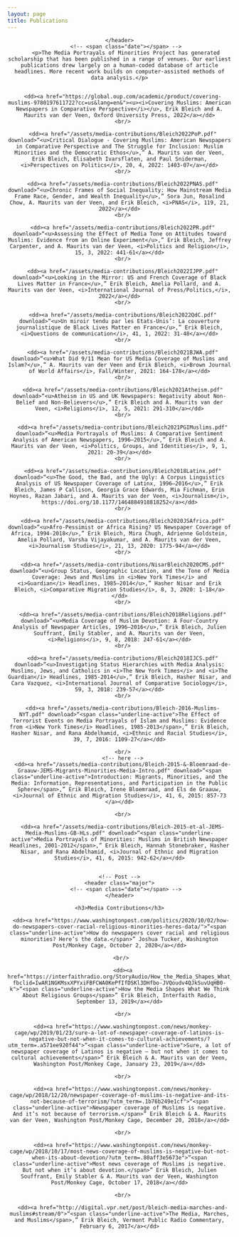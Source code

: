 ```yaml
---
layout: page
title: Publications
---
```


<!-- Global site tag (gtag.js) - Google Analytics -->
<script async src="https://www.googletagmanager.com/gtag/js?id=UA-146764207-1"></script>
<script>
  window.dataLayer = window.dataLayer || [];
  function gtag(){dataLayer.push(arguments);}
  gtag('js', new Date());

  gtag('config', 'UA-146764207-1');
</script>

<!-- Post -->
<section class="post">
    <header class="major">

    </header>
        <!-- <span class="date"></span> -->
        <p>The Media Portrayals of Minorities Project has generated scholarship that has been published in a range of venues. Our earliest publications drew largely on a human-coded database of article headlines. More recent work builds on computer-assisted methods of data analysis.</p>


      <dd><a href="https://global.oup.com/academic/product/covering-muslims-9780197611722?cc=us&lang=en&"><u><i>Covering Muslims: American Newspapers in Comparative Perspective</i></u>, Erik Bleich and A. Maurits van der Veen, Oxford University Press, 2022</a></dd>
      <br/>

      <dd><a href="/assets/media-contributions/Bleich2022PoP.pdf" download>“<u>Critical Dialogue - Covering Muslims: American Newspapers in Comparative Perspective and The Struggle for Inclusion: Muslim Minorities and the Democratic Ethos</u>,” A. Maurits van der Veen, Erik Bleich, Elisabeth Ivarsflaten, and Paul Sniderman, <i>Perspectives on Politics</i>, 20, 4, 2022: 1403-07</a></dd>
      <br/>

      <dd><a href="/assets/media-contributions/Bleich2022PNAS.pdf" download>“<u>Chronic Frames of Social Inequality: How Mainstream Media Frame Race, Gender, and Wealth Inequality</u>,” Sora Jun, Rosalind Chow, A. Maurits van der Veen, and Erik Bleich, <i>PNAS</i>, 119, 21, 2022</a></dd>
      <br/>

      <dd><a href="/assets/media-contributions/Bleich2022PR.pdf" download>“<u>Assessing the Effect of Media Tone on Attitudes toward Muslims: Evidence from an Online Experiment</u>,” Erik Bleich, Jeffrey Carpenter, and A. Maurits van der Veen, <i>Politics and Religion</i>, 15, 3, 2022: 441-61</a></dd>
      <br/>

      <dd><a href="/assets/media-contributions/Bleich2022IJPP.pdf" download>“<u>Looking in the Mirror: US and French Coverage of Black Lives Matter in France</u>,” Erik Bleich, Amelia Pollard, and A. Maurits van der Veen, <i>International Journal of Press/Politics,</i>, 2022</a></dd>
      <br/>

      <dd><a href="/assets/media-contributions/Bleich2022QdC.pdf" download>“<u>Un miroir tendu par les Etats-Unis’: La couverture journalistique de Black Lives Matter en France</u>,” Erik Bleich, <i>Questions de communication</i>, 41, 1, 2022: 31-48</a></dd>
      <br/>

      <dd><a href="/assets/media-contributions/Bleich2021BJWA.pdf" download>“<u>What Did 9/11 Mean for US Media Coverage of Muslims and Islam?</u>,” A. Maurits van der Veen and Erik Bleich, <i>Brown Journal of World Affairs</i>, Fall/Winter, 2021: 164-178</a></dd>
      <br/>

      <dd><a href="/assets/media-contributions/Bleich2021Atheism.pdf" download>“<u>Atheism in US and UK Newspapers: Negativity about Non-Belief and Non-Believers</u>,” Erik Bleich and A. Maurits van der Veen, <i>Religions</i>, 12, 5, 2021: 291-310</a></dd>
      <br/>

      <dd><a href="/assets/media-contributions/Bleich2021PGIMuslims.pdf" download>“<u>Media Portrayals of Muslims: A Comparative Sentiment Analysis of American Newspapers, 1996–2015</u>,” Erik Bleich and A. Maurits van der Veen, <i>Politics, Groups, and Identities</i>, 9, 1, 2021: 20-39</a></dd>
      <br/>

      <dd><a href="/assets/media-contributions/Bleich2018Latinx.pdf" download>“<u>The Good, the Bad, and the Ugly: A Corpus Linguistics Analysis of US Newspaper Coverage of Latinx, 1996–2016</u>,” Erik Bleich, James P Callison, Georgia Grace Edwards, Mia Fichman, Erin Hoynes, Razan Jabari, and A. Maurits van der Veen, <i>Journalism</i>, https://doi.org/10.1177/1464884918818252</a></dd>
      <br/>

      <dd><a href="/assets/media-contributions/Bleich2020JSAfrica.pdf" download>“<u>Afro-Pessimist or Africa Rising? US Newspaper Coverage of Africa, 1994-2018</u>,” Erik Bleich, Mira Chugh, Adrienne Goldstein, Amelia Pollard, Varsha Vijayakumar, and A. Maurits van der Veen, <i>Journalism Studies</i>, 21, 13, 2020: 1775-94</a></dd>
      <br/>

      <dd><a href="/assets/media-contributions/NisarBleich2020CMS.pdf" download>“<u>Group Status, Geographic Location, and the Tone of Media Coverage: Jews and Muslims in <i>New York Times</i> and <i>Guardian</i> Headlines, 1985–2014</u>,” Hasher Nisar and Erik Bleich, <i>Comparative Migration Studies</i>, 8, 3, 2020: 1-18</a></dd>
      <br/>

      <dd><a href="/assets/media-contributions/Bleich2018Religions.pdf" download>“<u>Media Coverage of Muslim Devotion: A Four-Country Analysis of Newspaper Articles, 1996–2016</u>,” Erik Bleich, Julien Souffrant, Emily Stabler, and A. Maurits van der Veen, <i>Religions</i>, 9, 8, 2018: 247-61</a></dd>
      <br/>

      <dd><a href="/assets/media-contributions/Bleich2018IJCS.pdf" download>“<u>Investigating Status Hierarchies with Media Analysis: Muslims, Jews, and Catholics in <i>The New York Times</i> and <i>The Guardian</i> Headlines, 1985-2014</u>,” Erik Bleich, Hasher Nisar, and Cara Vazquez, <i>International Journal of Comparative Sociology</i>, 59, 3, 2018: 239-57</a></dd>
      <br/>

      <dd><a href="/assets/media-contributions/Bleich-2016-Muslims-NYT.pdf" download>“<span class="underline-active">The Effect of Terrorist Events on Media Portrayals of Islam and Muslims: Evidence from <i>New York Times</i> Headlines, 1985-2013</span>,” Erik Bleich, Hasher Nisar, and Rana Abdelhamid, <i>Ethnic and Racial Studies</i>, 39, 7, 2016: 1109-27</a></dd>

      <br/>
      <!-- here -->
      <dd><a href="/assets/media-contributions/Bleich-2015-&-Bloemraad-de-Graauw-JEMS-Migrants-Minorities-Media-Intro.pdf" download>“<span class="underline-active">Introduction: Migrants, Minorities, and the Media: Information, Representations, and Participation in the Public Sphere</span>,” Erik Bleich, Irene Bloemraad, and Els de Graauw, <i>Journal of Ethnic and Migration Studies</i>, 41, 6, 2015: 857-73 </a></dd>

      <br/>

      <dd><a href="/assets/media-contributions/Bleich-2015-et-al-JEMS-Media-Muslims-GB-HLs.pdf" download>“<span class="underline-active">Media Portrayals of Minorities: Muslims in British Newspaper Headlines, 2001-2012</span>,” Erik Bleich, Hannah Stonebraker, Hasher Nisar, and Rana Abdelhamid, <i>Journal of Ethnic and Migration Studies</i>, 41, 6, 2015: 942-62</a></dd>


    <!-- Post -->
    <header class="major">
        <!-- <span class="date"></span> -->
    </header>

    <h3>Media Contributions</h3>

     <dd><a href="https://www.washingtonpost.com/politics/2020/10/02/how-do-newspapers-cover-racial-religious-minorities-heres-data/">“<span class="underline-active">How do newspapers cover racial and religious minorities? Here’s the data.</span>” Joshua Tucker, Washington Post/Monkey Cage, October 2, 2020</a></dd>

     <br/>

      <dd><a href="https://interfaithradio.org/StoryAudio/How_the_Media_Shapes_What_We_Think_About_Religious_Groups?fbclid=IwAR1NGKMsxXPYxiFBFCWA0KePfIfDSKl3DHfbo-JVQoudv4QJkSuvUqHB0-k">“<span class="underline-active">How the Media Shapes What We Think About Religious Groups</span>” Erik Bleich, Interfaith Radio, September 13, 2019</a></dd>

      <br/>

      <dd><a href="https://www.washingtonpost.com/news/monkey-cage/wp/2019/01/23/sure-a-lot-of-newspaper-coverage-of-latinos-is-negative-but-not-when-it-comes-to-cultural-achievements/?utm_term=.a571ee920f44">“<span class="underline-active">Sure, a lot of newspaper coverage of Latinos is negative — but not when it comes to cultural achievements</span>” Erik Bleich & A. Maurits van der Veen, Washington Post/Monkey Cage, January 23, 2019</a></dd>

      <br/>

      <dd><a href="https://www.washingtonpost.com/news/monkey-cage/wp/2018/12/20/newspaper-coverage-of-muslims-is-negative-and-its-not-because-of-terrorism/?utm_term=.1b76b249e1cf">“<span class="underline-active">Newspaper coverage of Muslims is negative. And it’s not because of terrorism.</span>” Erik Bleich & A. Maurits van der Veen, Washington Post/Monkey Cage, December 20, 2018</a></dd>

      <br/>

      <dd><a href="https://www.washingtonpost.com/news/monkey-cage/wp/2018/10/17/most-news-coverage-of-muslims-is-negative-but-not-when-its-about-devotion/?utm_term=.80aff3e5673e">“<span class="underline-active">Most news coverage of Muslims is negative. But not when it’s about devotion.</span>” Erik Bleich, Julien Souffrant, Emily Stabler & A. Maurits van der Veen, Washington Post/Monkey Cage, October 17, 2018</a></dd>

      <br/>

      <dd><a href="http://digital.vpr.net/post/bleich-media-marches-and-muslims#stream/0">“<span class="underline-active">The Media, Marches, and Muslims</span>,” Erik Bleich, Vermont Public Radio Commentary, February 6, 2017</a></dd>

</section>

